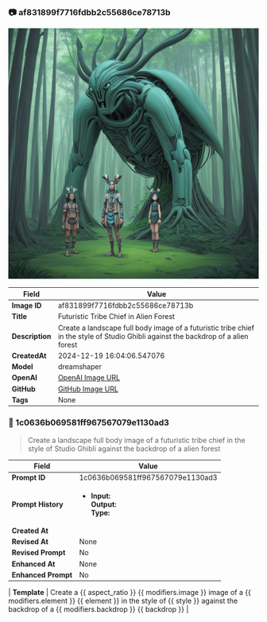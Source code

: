 

### 📷 af831899f7716fdbb2c55686ce78713b 


![data.id](./af831899f7716fdbb2c55686ce78713b.jpg)


| Field          | Value                                                                                                                     |
|----------------|---------------------------------------------------------------------------------------------------------------------------|
| **Image ID**             | af831899f7716fdbb2c55686ce78713b                                                                                                             |
| **Title**           | Futuristic Tribe Chief in Alien Forest                                                                                                       |
| **Description**           | Create a landscape full body image of a futuristic tribe chief in the style of Studio Ghibli against the backdrop of a alien forest                                                                                                       |
| **CreatedAt**        | 2024-12-19 16:04:06.547076                                                                                                        |
| **Model**        | dreamshaper                                                                                                        |
| **OpenAI**         | [OpenAI Image URL](http://192.168.1.85:8081/generated-images/b64900152242.png)                                                                                |
| **GitHub**         | [GitHub Image URL](https://raw.githubusercontent.com/Caneta-Silva/studio-ghibli/refs/heads/main/images/af831899f7716fdbb2c55686ce78713b/af831899f7716fdbb2c55686ce78713b.jpg)                                                                                |
| **Tags**       | None                                                                                                                   |

### 📜 1c0636b069581ff967567079e1130ad3

> Create a landscape full body image of a futuristic tribe chief in the style of Studio Ghibli against the backdrop of a alien forest

| Field          | Value                                                                                                                                                                      |
|----------------|----------------------------------------------------------------------------------------------------------------------------------------------------------------------------|
| **Prompt ID**  | 1c0636b069581ff967567079e1130ad3                                                                                                                                                            |
| **Prompt History** | <ul><li>**Input:**  <br> **Output:**  <br> **Type:** </li></ul> |
| **Created At** |                                                                                                                                                    |
| **Revised At** | None                                                                                                                                                   |
| **Revised Prompt** | No                                                                                                                                                                      |
| **Enhanced At** | None                                                                                                                                                  |
| **Enhanced Prompt** | No                                                                                                                                                                    |

| **Template**   | Create a {{ aspect_ratio }} {{ modifiers.image }} image of a {{ modifiers.element }} {{ element }} in the style of {{ style }} against the backdrop of a {{ modifiers.backdrop }} {{ backdrop }}                                                                                                                                           |


